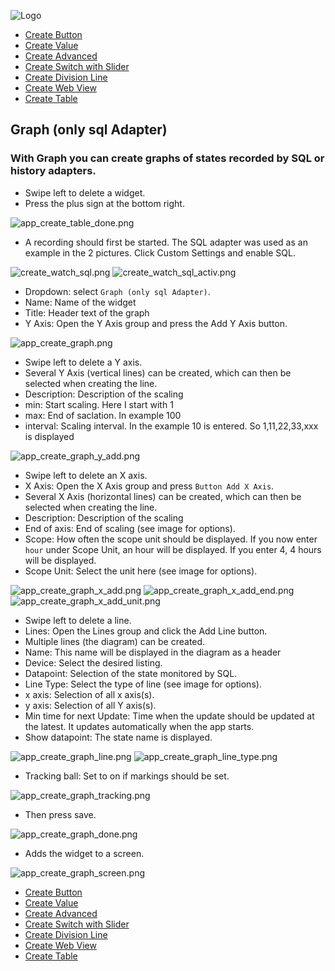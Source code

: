 ![Logo](../../admin/hiob.png)

-   [Create Button](button.md)
-   [Create Value](value.md)
-   [Create Advanced](advanced.md)
-   [Create Switch with Slider](switch_w_slider.md)
-   [Create Division Line](division.md)
-   [Create Web View](webview.md)
-   [Create Table](table.md)

## Graph (only sql Adapter)

### With Graph you can create graphs of states recorded by SQL or history adapters.

- Swipe left to delete a widget.
- Press the plus sign at the bottom right.

![app_create_table_done.png](img/../../de/img/app_create_table_done.png)

- A recording should first be started. The SQL adapter was used as an example in the 2 pictures. Click Custom Settings and enable SQL.

![create_watch_sql.png](img/create_watch_sql.png)
![create_watch_sql_activ.png](img/create_watch_sql_activ.png)

- Dropdown: select `Graph (only sql Adapter)`.
- Name: Name of the widget
- Title: Header text of the graph
- Y Axis: Open the Y Axis group and press the Add Y Axis button.

![app_create_graph.png](img/../../de/img/app_create_graph.png)

- Swipe left to delete a Y axis.
- Several Y Axis (vertical lines) can be created, which can then be selected when creating the line.
- Description: Description of the scaling
- min: Start scaling. Here I start with 1
- max: End of saclation. In example 100
- interval: Scaling interval. In the example 10 is entered. So 1,11,22,33,xxx is displayed

![app_create_graph_y_add.png](img/../../de/img/app_create_graph_y_add.png)

- Swipe left to delete an X axis.
- X Axis: Open the X Axis group and press `Button Add X Axis`.
- Several X Axis (horizontal lines) can be created, which can then be selected when creating the line.
- Description: Description of the scaling
- End of axis: End of scaling (see image for options).
- Scope: How often the scope unit should be displayed. If you now enter `hour` under Scope Unit, an hour will be displayed. If you enter 4, 4 hours will be displayed.
- Scope Unit: Select the unit here (see image for options).

![app_create_graph_x_add.png](img/../../de/img/app_create_graph_x_add.png)
![app_create_graph_x_add_end.png](img/../../de/img/app_create_graph_x_add_end.png)
![app_create_graph_x_add_unit.png](img/../../de/img/app_create_graph_x_add_unit.png)

- Swipe left to delete a line.
- Lines: Open the Lines group and click the Add Line button.
- Multiple lines (the diagram) can be created.
- Name: This name will be displayed in the diagram as a header
- Device: Select the desired listing.
- Datapoint: Selection of the state monitored by SQL.
- Line Type: Select the type of line (see image for options).
- x axis: Selection of all x axis(s).
- y axis: Selection of all Y axis(s).
- Min time for next Update: Time when the update should be updated at the latest. It updates automatically when the app starts.
- Show datapoint: The state name is displayed.

![app_create_graph_line.png](img/../../de/img/app_create_graph_line.png)
![app_create_graph_line_type.png](img/../../de/img/app_create_graph_line_type.png)

- Tracking ball: Set to on if markings should be set.

![app_create_graph_tracking.png](img/../../de/img/app_create_graph_tracking.png)

- Then press save.

![app_create_graph_done.png](img/../../de/img/app_create_graph_done.png)

- Adds the widget to a screen.

![app_create_graph_screen.png](img/../../de/img/app_create_graph_screen.png)

-   [Create Button](button.md)
-   [Create Value](value.md)
-   [Create Advanced](advanced.md)
-   [Create Switch with Slider](switch_w_slider.md)
-   [Create Division Line](division.md)
-   [Create Web View](webview.md)
-   [Create Table](table.md)